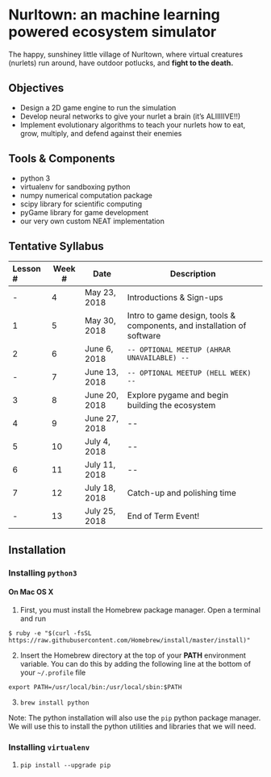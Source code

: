 # Nurltown: an machine learning powered ecosystem simulator

The happy, sunshiney little village of Nurltown, where virtual creatures (nurlets) run around, have outdoor potlucks,
and **fight to the death.**

## Objectives
* Design a 2D game engine to run the simulation
* Develop neural networks to give your nurlet a brain (it’s ALIIIIIVE!!)
* Implement evolutionary algorithms to teach your nurlets how to eat, grow, multiply, and defend against their enemies

## Tools & Components
* python 3
* virtualenv for sandboxing python
* numpy numerical computation package
* scipy library for scientific computing
* pyGame library for game development
* our very own custom NEAT implementation

## Tentative Syllabus
| Lesson # | Week # | Date          | Description                                    |
| :------- | ------ | ------------- | ---------------------------------------------- |
| -        | 4      | May 23, 2018  | Introductions & Sign-ups                       |
| 1        | 5      | May 30, 2018  | Intro to game design, tools & components, and installation of software |
| 2        | 6      | June 6, 2018  | `-- OPTIONAL MEETUP (AHRAR UNAVAILABLE) --` |
| -        | 7      | June 13, 2018 | `-- OPTIONAL MEETUP (HELL WEEK) --` |
| 3        | 8      | June 20, 2018 | Explore pygame and begin building the ecosystem |
| 4        | 9      | June 27, 2018 | -- |
| 5        | 10     | July 4, 2018  | -- |
| 6        | 11     | July 11, 2018 | -- |
| 7        | 12     | July 18, 2018 | Catch-up and polishing time                    |
| -        | 13     | July 25, 2018 | End of Term Event!                             |


## Installation

### Installing `python3`
#### On Mac OS X


1. First, you must install the Homebrew package manager. Open a terminal and run

`$ ruby -e "$(curl -fsSL https://raw.githubusercontent.com/Homebrew/install/master/install)"`

2. Insert the Homebrew directory at the top of your **PATH** environment variable. You can do this by adding
the following line at the bottom of your `~/.profile` file

`export PATH=/usr/local/bin:/usr/local/sbin:$PATH`

3. `brew install python`

Note: The python installation will also use the `pip` python package manager. We will use this to install the python utilities
and libraries that we will need.

### Installing `virtualenv`
1. `pip install --upgrade pip`

